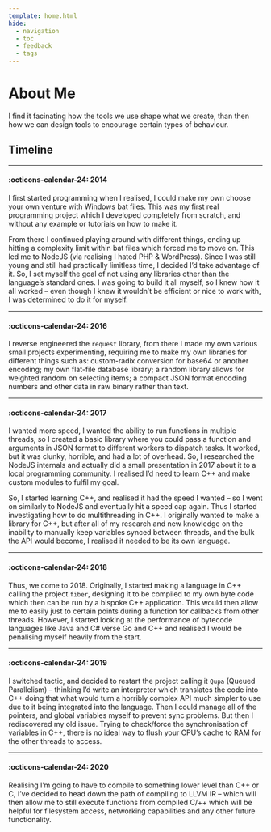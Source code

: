 ```yaml
---
template: home.html
hide:
  - navigation
  - toc
  - feedback
  - tags
---
```


# About Me

I find it facinating how the tools we use shape what we create, than then how we can design tools to encourage certain types of behaviour.

## Timeline

---

#### :octicons-calendar-24: 2014
I first started programming when I realised, I could make my own choose your own venture with Windows bat files. This was my first real programming project which I developed completely from scratch, and without any example or tutorials on how to make it.

From there I continued playing around with different things, ending up hitting a complexity limit within bat files which forced me to move on. This led me to NodeJS (via realising I hated PHP & WordPress). Since I was still young and still had practically limitless time, I decided I’d take advantage of it. So, I set myself the goal of not using any libraries other than the language’s standard ones. I was going to build it all myself, so I knew how it all worked – even though I knew it wouldn’t be efficient or nice to work with, I was determined to do it for myself.

---

#### :octicons-calendar-24: 2016

I reverse engineered the `request` library, from there I made my own various small projects experimenting, requiring me to make my own libraries for different things such as: custom-radix conversion for base64 or another encoding; my own flat-file database library; a random library allows for weighted random on selecting items; a compact JSON format encoding numbers and other data in raw binary rather than text.

---

#### :octicons-calendar-24: 2017

I wanted more speed, I wanted the ability to run functions in multiple threads, so I created a basic library where you could pass a function and arguments in JSON format to different workers to dispatch tasks. It worked, but it was clunky, horrible, and had a lot of overhead. So, I researched the NodeJS internals and actually did a small presentation in 2017 about it to a local programming community. I realised I’d need to learn C++ and make custom modules to fulfil my goal.

So, I started learning C++, and realised it had the speed I wanted – so I went on similarly to NodeJS and eventually hit a speed cap again. Thus I started investigating how to do multithreading in C++. I originally wanted to make a library for C++, but after all of my research and new knowledge on the inability to manually keep variables synced between threads, and the bulk the API would become, I realised it needed to be its own language.

---

#### :octicons-calendar-24: 2018

Thus, we come to 2018. Originally, I started making a language in C++ calling the project `fiber`, designing it to be compiled to my own byte code which then can be run by a bispoke C++ application. This would then allow me to easily just to certain points during a function for callbacks from other threads. However, I started looking at the performance of bytecode languages like Java and C# verse Go and C++ and realised I would be penalising myself heavily from the start.

---

#### :octicons-calendar-24: 2019

I switched tactic, and decided to restart the project calling it `Qupa` (Queued Parallelism) – thinking I’d write an interpreter which translates the code into C++ doing that what would turn a horribly complex API much simpler to use due to it being integrated into the language. Then I could manage all of the pointers, and global variables myself to prevent sync problems. But then I rediscovered my old issue. Trying to check/force the synchronisation of variables in C++, there is no ideal way to flush your CPU’s cache to RAM for the other threads to access.

---

#### :octicons-calendar-24: 2020

Realising I’m going to have to compile to something lower level than C++ or C, I’ve decided to head down the path of compiling to LLVM IR – which will then allow me to still execute functions from compiled C/++ which will be helpful for filesystem access, networking capabilities and any other future functionality.